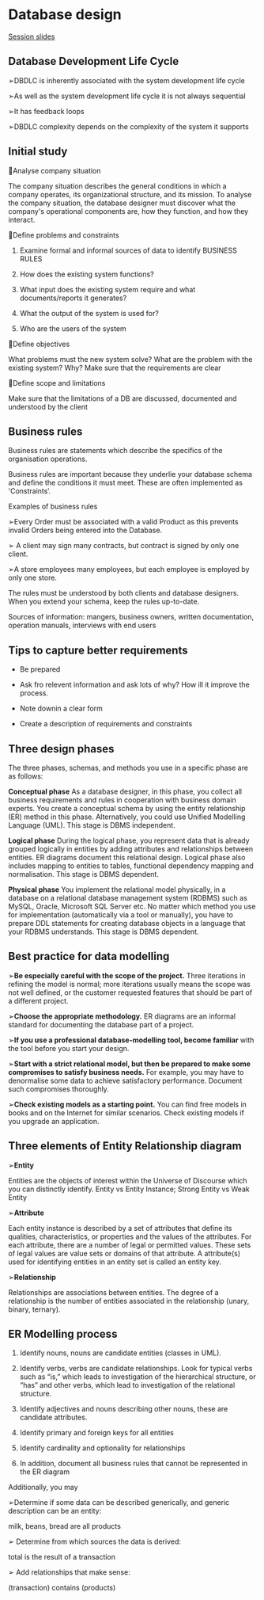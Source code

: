 # Database design

[Session slides](https://learningcentral.cf.ac.uk/bbcswebdav/pid-4766718-dt-content-rid-11793828_2/courses/1819-CM6211/Week%202%20-%20Session%204%20-%20Database%20Design.pdf)

## Database Development Life Cycle

➢DBDLC is inherently associated with the system development life cycle

➢As well as the system development life cycle it is not always sequential

➢It has feedback loops

➢DBDLC complexity depends on the complexity of the system it supports

## Initial study

Analyse company situation

The company situation describes the general conditions in which a company operates, its organizational structure, and its mission. To
analyse the company situation, the database designer must discover what the company's operational components are, how they
function, and how they interact.

Define problems and constraints

1. Examine formal and informal sources of data to identify BUSINESS RULES

2. How does the existing system functions?

3. What input does the existing system require and what documents/reports it generates?

4. What the output of the system is used for?

5. Who are the users of the system

Define objectives

What problems must the new system solve? What are the problem with the existing system? Why? Make sure that the requirements are
clear

Define scope and limitations

Make sure that the limitations of a DB are discussed, documented and understood by the client

## Business rules

Business rules are statements which describe the specifics of the organisation
operations.

Business rules are important because they underlie your database schema and define
the conditions it must meet. These are often implemented as 'Constraints‘.

Examples of business rules

➢Every Order must be associated with a valid Product as this prevents invalid Orders being entered into the
Database.

➢ A client may sign many contracts, but contract is signed by only one client.

➢A store employees many employees, but each employee is employed by only one store.

The rules must be understood by both clients and database designers.
When you extend your schema, keep the rules up-to-date.

Sources of information: mangers, business owners, written documentation, operation
manuals, interviews with end users

## Tips to capture better requirements

- Be prepared

- Ask fro relevent information and ask lots of why? How ill it improve the process.

- Note downin a clear form

- Create a description of requirements and constraints

## Three design phases

The three phases, schemas, and methods you use in a specific phase are as follows:

**Conceptual phase** As a database designer, in this phase, you collect all business requirements and rules in cooperation with
business domain experts. You create a conceptual schema by using the entity relationship (ER) method in this phase.
Alternatively, you could use Unified Modelling Language (UML). This stage is DBMS independent.

**Logical phase** During the logical phase, you represent data that is already grouped logically in entities by adding attributes and
relationships between entities. ER diagrams document this relational design. Logical phase also includes mapping to entities to
tables, functional dependency mapping and normalisation. This stage is DBMS dependent.

**Physical phase** You implement the relational model physically, in a database on a relational database management system
(RDBMS) such as MySQL, Oracle, Microsoft SQL Server etc. No matter which method you use for implementation (automatically
via a tool or manually), you have to prepare DDL statements for creating database objects in a language that your RDBMS
understands. This stage is DBMS dependent.

## Best practice for data modelling

➢**Be especially careful with the scope of the project.** Three iterations in refining the model is
normal; more iterations usually means the scope was not well defined, or the customer
requested features that should be part of a different project.

➢**Choose the appropriate methodology.** ER diagrams are an informal standard for documenting
the database part of a project.

➢**If you use a professional database-modelling tool, become familiar** with the tool before you
start your design.

➢**Start with a strict relational model, but then be prepared to make some compromises to
satisfy business needs.** For example, you may have to denormalise some data to achieve
satisfactory performance. Document such compromises thoroughly.

➢**Check existing models as a starting point.** You can find free models in books and on the
Internet for similar scenarios. Check existing models if you upgrade an application. 

## Three elements of Entity Relationship diagram

➢**Entity**

Entities are the objects of interest within the Universe of Discourse which you can distinctly identify.
Entity vs Entity Instance; Strong Entity vs Weak Entity

➢**Attribute**

Each entity instance is described by a set of attributes that define its qualities, characteristics, or
properties and the values of the attributes. For each attribute, there are a number of legal or
permitted values. These sets of legal values are value sets or domains of that attribute. A attribute(s)
used for identifying entities in an entity set is called an entity key.

➢**Relationship**

Relationships are associations between entities. The degree of a relationship is the number of entities
associated in the relationship (unary, binary, ternary). 

## ER Modelling process

1. Identify nouns, nouns are candidate entities (classes in UML).

2. Identify verbs, verbs are candidate relationships. Look for typical verbs such as “is,” which
leads to investigation of the hierarchical structure, or “has” and other verbs, which lead to
investigation of the relational structure.

3. Identify adjectives and nouns describing other nouns, these are candidate attributes.

4. Identify primary and foreign keys for all entities

5. Identify cardinality and optionality for relationships

6. In addition, document all business rules that cannot be represented in the ER diagram

Additionally, you may

➢Determine if some data can be described generically, and generic description can be an entity:

milk, beans, bread are all products

➢ Determine from which sources the data is derived:

total is the result of a transaction

➢ Add relationships that make sense:

(transaction) contains (products)
